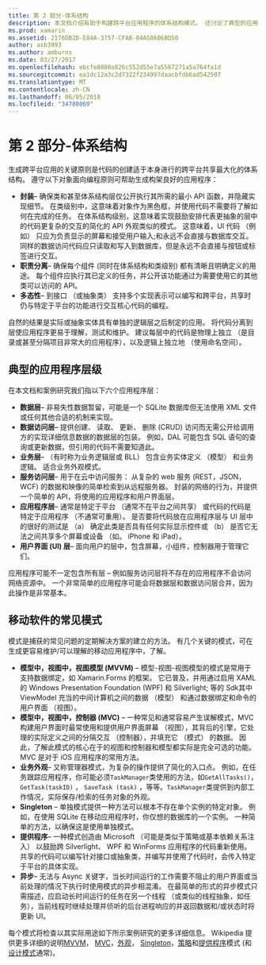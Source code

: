 ```yaml
---
title: 第 2 部分-体系结构
description: 本文档介绍有助于构建跨平台应用程序的体系结构模式。 还讨论了典型的应用程序层 （数据层、 数据访问层等） 和常见移动软件模式 （MVVM、 MVC，等等。）
ms.prod: xamarin
ms.assetid: 2176DB2D-E84A-3757-CFAB-04A586068D50
author: asb3993
ms.author: amburns
ms.date: 03/27/2017
ms.openlocfilehash: ebcfe8880a826c552d55e7a5567271a5a764fa1d
ms.sourcegitcommit: ea1dc12a3c2d7322f234997daacbfdb6ad542507
ms.translationtype: MT
ms.contentlocale: zh-CN
ms.lasthandoff: 06/05/2018
ms.locfileid: "34780869"
---
```

# <a name="part-2---architecture"></a>第 2 部分-体系结构

生成跨平台应用的关键原则是代码的创建适于本身进行的跨平台共享最大化的体系结构。 遵守以下对象面向编程原则可帮助生成构架良好的应用程序：

-   **封装**– 确保类和甚至体系结构层仅公开执行其所需的最小 API 函数，并隐藏实现细节。 在类级别中，这意味着对象作为黑色框，并使用代码不需要将了解如何在完成的任务。 在体系结构级别，这意味着实现鼓励安排代表更抽象的层中的代码更复杂的交互的简化的 API 外观类似的模式。 这意味着，UI 代码 （例如） 只应为负责显示的屏幕和接受用户输入;和永远不会直接与数据库交互。 同样的数据访问代码应只读取和写入到数据库，但是永远不会直接与按钮或标签进行交互。
-   **职责分离**– 确保每个组件 (同时在体系结构和类级别) 都有清晰且明确定义的用途。 每个组件应执行其已定义的任务，并公开该功能通过为需要使用它的其他类可以访问的 API。
-   **多态性**– 到接口 （或抽象类） 支持多个实现表示可以编写和跨平台，共享时仍与特定于平台的功能进行交互核心代码的编程。


自然的结果是实际或抽象实体具有单独的逻辑层之后制定的应用。 将代码分离到层使应用程序更易于理解，测试和维护。 建议每层中的代码是物理上独立 （是目录或甚至分隔项目非常大的应用程序），以及逻辑上独立地 （使用命名空间）。

 <a name="Typical_Application_Layers" />


## <a name="typical-application-layers"></a>典型的应用程序层级

在本文档和案例研究我们指以下六个应用程序层：

-   **数据层**– 非易失性数据暂留，可能是一个 SQLite 数据库但无法使用 XML 文件或任何其他合适的机制来实现。
-   **数据访问层**– 提供创建、 读取、 更新、 删除 (CRUD) 访问而无需公开给调用方的实现详细信息数据的数据层的包装。 例如，DAL 可能包含 SQL 语句的查询或更新数据，但引用的代码不需要知道此。
-   **业务层**– （有时称为业务逻辑层或 BLL） 包含业务实体定义 （模型） 和业务逻辑。 适合业务外观模式。
-   **服务访问层**– 用于在云中访问服务： 从复杂的 web 服务 (REST，JSON，WCF) 的数据和映像的简单检索到从远程服务器。 封装的网络的行为，并提供一个简单的 API，将使用的应用程序和用户界面层。
-   **应用程序层**– 通常是特定于平台 （通常不在平台之间共享） 或代码的代码是特定于应用程序 （不通常可重用）。 是否要将代码放在应用程序层与 UI 层中的很好的测试是 （a） 确定此类是否具有任何实际显示控件或 （b） 是否它无法之间共享多个屏幕或设备 （如。 iPhone 和 iPad）。
-   **用户界面 (UI) 层**– 面向用户的层中，包含屏幕，小组件，控制器用于管理它们。


应用程序可能不一定包含所有层 – 例如服务访问层将不存在的应用程序不会访问网络资源中。 一个非常简单的应用程序可能会将数据层和数据访问层合并，因为此操作是非常基本。

 <a name="Common_Mobile_Software_Patterns" />


## <a name="common-mobile-software-patterns"></a>移动软件的常见模式

模式是捕获的常见问题的定期解决方案的建立的方法。 有几个关键的模式，可在生成更容易维护/可以理解的移动应用程序中，了解。

-   **模型中，视图中，视图模型 (MVVM)** – 模型-视图-视图模型的模式是常用于支持数据绑定，如 Xamarin.Forms 的框架。 它已普及，并用通过启用 XAML 的 Windows Presentation Foundation (WPF) 和 Silverlight; 等的 Sdk其中 ViewModel 充当的中间计算机之间的数据 （模型） 和通过数据绑定和命令的用户界面 （视图）。
-   **模型中，视图中，控制器 (MVC)** – 一种常见和通常容易产生误解模式，MVC 构建用户界面时最常使用和提供用户界面屏幕 （视图），其背后的引擎，它处理的实际定义之间的分隔交互 （控制器），并填充它 （模式） 的数据。 因此，了解此模式的核心在于的视图和控制器和模型都实际是完全可选的功能。 MVC 是对于 iOS 应用程序的常用方法。
-   **业务外观**– 又称管理器模式，为复杂的操作提供了简化的入口点。 例如，在任务跟踪应用程序，你可能必须`TaskManager`类使用的方法，如`GetAllTasks()`， `GetTask(taskID)` ， `SaveTask (task)` ，等等。`TaskManager`类提供到内部工作情况，实际保存/检索的任务对象的外观。
-   **Singleton** – 单独模式提供一种方法可以根本不存在单个实例的特定对象。 例如，在使用 SQLite 在移动应用程序时，你仅想的数据库的一个实例。 一种简单的方法，以确保这是使用单独模式。
-   **提供程序**– 一种模式创造由 Microsoft （可能是类似于策略或基本依赖关系注入） 以鼓励跨 Silverlight、 WPF 和 WinForms 应用程序的代码重新使用。 共享的代码可以编写针对接口或抽象类，并编写并使用了代码时，会传入特定于平台的具体实现。
-   **异步**– 无法与 Async 关键字，当长时间运行的工作需要不阻止的用户界面或当前处理的情况下执行时使用模式的异步相混淆。 在最简单的形式的异步模式只需描述，应启动长时间运行的任务在另一个线程 （或类似的线程抽象，如任务），当前线程时继续处理并侦听的后台进程响应的并返回数据和/或状态时将更新 UI。


每个模式将检查以其实际用途如下所示案例研究的更多详细信息。 Wikipedia 提供更多详细的说明[MVVM](https://en.wikipedia.org/wiki/Model–view–viewmodel)， [MVC](https://en.wikipedia.org/wiki/Model–view–controller)，[外观](http://en.wikipedia.org/wiki/Facade_pattern)， [Singleton](http://en.wikipedia.org/wiki/Singleton_pattern)，[策略](http://en.wikipedia.org/wiki/Strategy_pattern)和[提供程序](http://en.wikipedia.org/wiki/Provider_model)模式 (和[设计模式](http://en.wikipedia.org/wiki/Design_Patterns)通常)。
